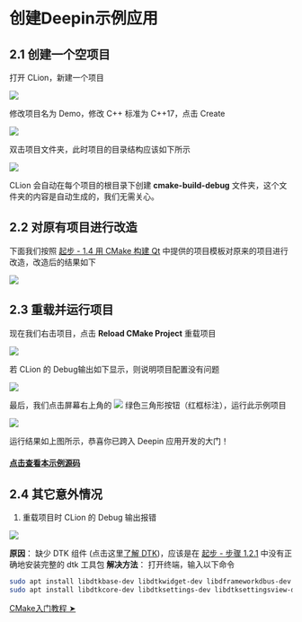 # 创建Deepin示例应用

## 2.1 创建一个空项目
打开 CLion，新建一个项目

![](http://images.lolimay.cn/18-8-18/65089447.jpg)

修改项目名为 Demo，修改 C++ 标准为 C++17，点击 Create

![](http://images.lolimay.cn/18-8-18/89538457.jpg)

双击项目文件夹，此时项目的目录结构应该如下所示

![](http://images.lolimay.cn/18-8-18/32475353.jpg)

CLion 会自动在每个项目的根目录下创建 **cmake-build-debug** 文件夹，这个文件夹的内容是自动生成的，我们无需关心。

## 2.2 对原有项目进行改造
下面我们按照 <a href="/index.html#1-4-%E7%94%A8-CMake-%E6%9E%84%E5%BB%BA-Qt-%E9%A1%B9%E7%9B%AE" target="_blank">起步 - 1.4 用 CMake 构建 Qt</a> 中提供的项目模板对原来的项目进行改造，改造后的结果如下

![](http://images.lolimay.cn/18-8-18/90831166.jpg)

## 2.3 重载并运行项目
现在我们右击项目，点击 **Reload CMake Project** 重载项目

![](http://images.lolimay.cn/18-8-21/25274282.jpg)

若 CLion 的 Debug输出如下显示，则说明项目配置没有问题

![](http://images.lolimay.cn/18-8-18/2004859.jpg)

最后，我们点击屏幕右上角的 <img src="http://images.lolimay.cn/18-8-18/7636848.jpg" /> 绿色三角形按钮（红框标注），运行此示例项目

![](http://images.lolimay.cn/18-8-18/6100766.jpg)

运行结果如上图所示，恭喜你已跨入 Deepin 应用开发的大门！

#### [点击查看本示例源码](https://github.com/loliMay/deepin-develop-guide/tree/master/example/Demo)

## 2.4 其它意外情况
1. 重载项目时 CLion 的 Debug 输出报错

![](http://images.lolimay.cn/18-8-18/34186974.jpg)

**原因**： 缺少 DTK 组件 (点击这里[了解 DTK](/intro/dtk.html))，应该是在 [起步 - 步骤 1.2.1](http://deepin.lolimay.cn/index.html#1-2-%E9%83%A8%E7%BD%B2%E5%BC%80%E5%8F%91%E7%8E%AF%E5%A2%83) 中没有正确地安装完整的 dtk 工具包
**解决方法**： 打开终端，输入以下命令
````bash lolimay@lolimay-PC:
sudo apt install libdtkbase-dev libdtkwidget-dev libdframeworkdbus-dev -y #安装dtk工具包
sudo apt install libdtkcore-dev libdtksettings-dev libdtksettingsview-dev libdtkutil-dev libdtkwidget-dev libdtkwm-dev -y
````

<p class="button-outer"><a href="cmake/cmake.html"><span class="button">CMake入门教程 ➤</span></a></p>